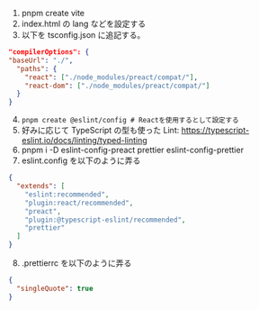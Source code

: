 1. pnpm create vite
1. index.html の lang などを設定する
1. 以下を tsconfig.json に追記する。

```json
"compilerOptions": {
"baseUrl": "./",
  "paths": {
    "react": ["./node_modules/preact/compat/"],
    "react-dom": ["./node_modules/preact/compat/"]
  }
}
```

4. `pnpm create @eslint/config # Reactを使用するとして設定する`
1. 好みに応じて TypeScript の型も使った Lint: https://typescript-eslint.io/docs/linting/typed-linting
1. pnpm i -D eslint-config-preact prettier eslint-config-prettier
1. eslint.config を以下のように弄る

```json
{
  "extends": [
    "eslint:recommended",
    "plugin:react/recommended",
    "preact",
    "plugin:@typescript-eslint/recommended",
    "prettier"
  ]
}
```

8. .prettierrc を以下のように弄る

```json
{
  "singleQuote": true
}
```
